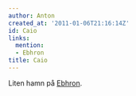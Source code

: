 ```yaml
---
author: Anton
created_at: '2011-01-06T21:16:14Z'
id: Caio
links:
  mention:
  - Ebhron
title: Caio
---
```


Liten hamn på [Ebhron].

  [Ebhron]: Ebhron
